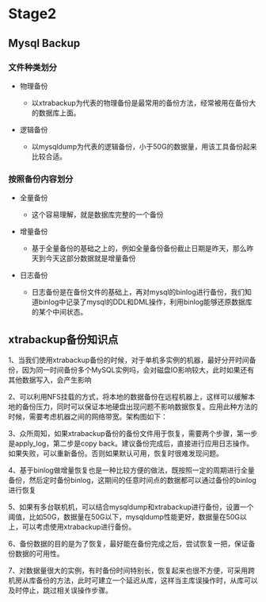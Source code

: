 # Stage2
## Mysql Backup
### 文件种类划分

- 物理备份
  - 以xtrabackup为代表的物理备份是最常用的备份方法，经常被用在备份大的数据库上面。

- 逻辑备份
  - 以mysqldump为代表的逻辑备份，小于50G的数据量，用该工具备份起来比较合适。

### 按照备份内容划分

- 全量备份
  - 这个容易理解，就是数据库完整的一个备份

- 增量备份
  - 基于全量备份的基础之上的，例如全量备份备份截止日期是昨天，那么昨天到今天这部分数据就是增量备份

- 日志备份
  - 日志备份是在备份文件的基础上，再对mysql的binlog进行备份，我们知道binlog中记录了mysql的DDL和DML操作，利用binlog能够还原数据库的某个中间状态。

## xtrabackup备份知识点

1、当我们使用xtrabackup备份的时候，对于单机多实例的机器，最好分开时间备份，因为同一时间备份多个MySQL实例吗，会对磁盘IO影响较大，此时如果还有其他数据写入，会产生影响

2、可以利用NFS挂载的方式，将本地的数据备份在远程机器上，这样可以缓解本地的备份压力，同时可以保证本地硬盘出现问题不影响数据恢复。应用此种方法的时候，需要考虑机器之间的网络带宽。架构图如下：

3、众所周知，如果xtrabackup备份的备份文件用于恢复，需要两个步骤，第一步是apply_log，第二步是copy back。建议备份完成后，直接进行应用日志操作。如果失败，可以重新备份。否则如果默认可用，恢复时很难发现问题。

4、基于binlog做增量恢复也是一种比较方便的做法，既按照一定的周期进行全量备份，然后定时备份binlog，这期间的任意时间点的数据都可以通过备份的binlog进行恢复

5、如果有多台联机机，可以结合mysqldump和xtrabackup进行备份，设置一个阈值，比如50G，数据量在50G以下，mysqldump性能更好，数据量在50G以上，可以考虑使用xtrabackup进行备份。

6、备份数据的目的是为了恢复，最好能在备份完成之后，尝试恢复一把，保证备份数据的可用性。

7、对数据量很大的实例，有时备份时间特别长，恢复起来也很不方便，可采用跨机房从库备份的方法，此时可建立一个延迟从库，这样当主库误操作时，从库可以及时停止，跳过相关误操作步骤。

